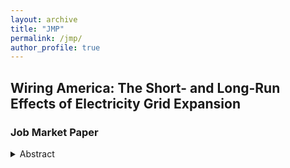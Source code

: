 ```yaml
---
layout: archive
title: "JMP"
permalink: /jmp/
author_profile: true
---
```

## Wiring America: The Short- and Long-Run Effects of Electricity Grid Expansion 
### Job Market Paper

<details><summary>Abstract</summary>
Transitioning to an electricity grid that fully realizes the benefits from renewable energy will require substantial investment in transmission lines. This paper examines the short- and long-run effects of large scale grid expansion projects aimed at enhancing the integration of wind energy in the US. I focus on the rollout of a large scale transmission expansion project in Texas for my empirical analysis. Short-run analysis shows that transmission expansion led to a 2-2.5% decline in markups during the peak demand hours and a 7% decline during the off peak hours. Transmission expansion also prevented about $44 million worth of annual damages (2011 $) from the marginal generators. In the long-run, transmission expansion on an average led to 62 - 72 MW higher wind capacity, 30 - 40 more turbines, and 32 MW bigger wind projects in counties that received investment in transmission infrastructure. Given a growing need for investment in grid expansion in the US, this paper provides evidence of significant market impacts in the short- and the long-run in response to grid expansion.
 </details> 
